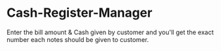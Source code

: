 # Cash-Register-Manager
Enter the bill amount &amp; Cash given by customer and you'll get the exact number each notes should be given to customer.
